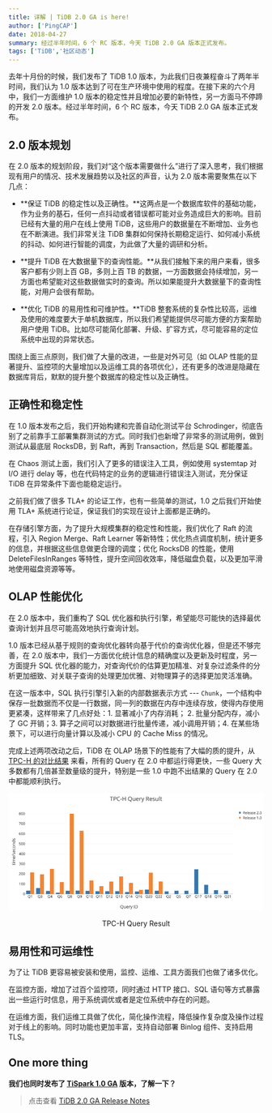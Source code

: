 ```yaml
---
title: 详解 | TiDB 2.0 GA is here!
author: ['PingCAP']
date: 2018-04-27
summary: 经过半年时间，6 个 RC 版本，今天 TiDB 2.0 GA 版本正式发布。
tags: ['TiDB','社区动态']
---
```



去年十月份的时候，我们发布了 TiDB 1.0 版本，为此我们日夜兼程奋斗了两年半时间，我们认为 1.0 版本达到了可在生产环境中使用的程度。在接下来的六个月中，我们一方面维护 1.0 版本的稳定性并且增加必要的新特性，另一方面马不停蹄的开发 2.0 版本。经过半年时间，6 个 RC 版本，今天 TiDB 2.0 GA 版本正式发布。

## 2.0 版本规划

在 2.0 版本的规划阶段，我们对“这个版本需要做什么”进行了深入思考，我们根据现有用户的情况、技术发展趋势以及社区的声音，认为 2.0 版本需要聚焦在以下几点：

*   **保证 TiDB 的稳定性以及正确性。**这两点是一个数据库软件的基础功能，作为业务的基石，任何一点抖动或者错误都可能对业务造成巨大的影响。目前已经有大量的用户在线上使用 TiDB，这些用户的数据量在不断增加、业务也在不断演进。我们非常关注 TiDB 集群如何保持长期稳定运行、如何减小系统的抖动、如何进行智能的调度，为此做了大量的调研和分析。

*   **提升 TiDB 在大数据量下的查询性能。**从我们接触下来的用户来看，很多客户都有少则上百 GB，多则上百 TB 的数据，一方面数据会持续增加，另一方面也希望能对这些数据做实时的查询。所以如果能提升大数据量下的查询性能，对用户会很有帮助。

*   **优化 TiDB 的易用性和可维护性。**TiDB 整套系统的复杂性比较高，运维及使用的难度要大于单机数据库，所以我们希望能提供尽可能方便的方案帮助用户使用 TiDB。比如尽可能简化部署、升级、扩容方式，尽可能容易的定位系统中出现的异常状态。

围绕上面三点原则，我们做了大量的改进，一些是对外可见（如 OLAP 性能的显著提升、监控项的大量增加以及运维工具的各项优化），还有更多的改进是隐藏在数据库背后，默默的提升整个数据库的稳定性以及正确性。

## 正确性和稳定性

在 1.0 版本发布之后，我们开始构建和完善自动化测试平台 Schrodinger，彻底告别了之前靠手工部署集群测试的方式。同时我们也新增了非常多的测试用例，做到测试从最底层 RocksDB，到 Raft，再到 Transaction，然后是 SQL 都能覆盖。

在 Chaos 测试上面，我们引入了更多的错误注入工具，例如使用 systemtap 对 I/O 进行 delay 等，也在代码特定的业务的逻辑进行错误注入测试，充分保证 TiDB 在异常条件下面也能稳定运行。

之前我们做了很多 TLA+ 的论证工作，也有一些简单的测试，1.0 之后我们开始使用 TLA+ 系统进行论证，保证我们的实现在设计上面都是正确的。

在存储引擎方面，为了提升大规模集群的稳定性和性能，我们优化了 Raft 的流程，引入 Region Merge、Raft Learner 等新特性；优化热点调度机制，统计更多的信息，并根据这些信息做更合理的调度；优化 RocksDB 的性能，使用 DeleteFilesInRanges 等特性，提升空间回收效率，降低磁盘负载，以及更加平滑地使用磁盘资源等等。

## OLAP 性能优化

在 2.0 版本中，我们重构了 SQL 优化器和执行引擎，希望能尽可能快的选择最优查询计划并且尽可能高效地执行查询计划。

1.0 版本已经从基于规则的查询优化器转向基于代价的查询优化器，但是还不够完善，在 2.0 版本中，我们一方面优化统计信息的精确度以及更新及时程度，另一方面提升 SQL 优化器的能力，对查询代价的估算更加精准、对复杂过滤条件的分析更加细致、对关联子查询的处理更加优雅、对物理算子的选择更加灵活准确。

在这一版本中，SQL 执行引擎引入新的内部数据表示方式 --- `Chunk`，一个结构中保存一批数据而不仅是一行数据，同一列的数据在内存中连续存放，使得内存使用更紧凑，这样带来了几点好处：1\. 显著减小了内存消耗； 2\. 批量分配内存，减小了 GC 开销；3\. 算子之间可以对数据进行批量传递，减小调用开销；4\. 在某些场景下，可以进行向量计算以及减小 CPU 的 Cache Miss 的情况。

完成上述两项改动之后，TiDB 在 OLAP 场景下的性能有了大幅的质的提升，从 [TPC-H 的对比结果](https://github.com/pingcap/docs-cn/blob/becd9e76878c9cf507aa626ce96de9dc6c0f85fc/v2.1/benchmark/tpch.md) 来看，所有的 Query 在 2.0 中都运行得更快，一些 Query 大多数都有几倍甚至数量级的提升，特别是一些 1.0 中跑不出结果的 Query 在 2.0 中都能顺利执行。

![TPC-H Query Result](media/tidb-2.0-ga-release-detail/1.png)

<center>TPC-H Query Result</center>


## 易用性和可运维性

为了让 TiDB 更容易被安装和使用，监控、运维、工具方面我们也做了诸多优化。 

在监控方面，增加了过百个监控项，同时通过 HTTP 接口、SQL 语句等方式暴露出一些运行时信息，用于系统调优或者是定位系统中存在的问题。

在运维方面，我们运维工具做了优化，简化操作流程，降低操作复杂度及操作过程对于线上的影响。同时功能也更加丰富，支持自动部署 Binlog 组件、支持启用 TLS。

## One more thing

**我们也同时发布了 [TiSpark 1.0 GA]( https://github.com/pingcap/tispark/releases/tag/1.0) 版本，了解一下？**

>点击查看 [TiDB 2.0 GA Release Notes](https://pingcap.com/blog-cn/tidb-2.0ga-release/)